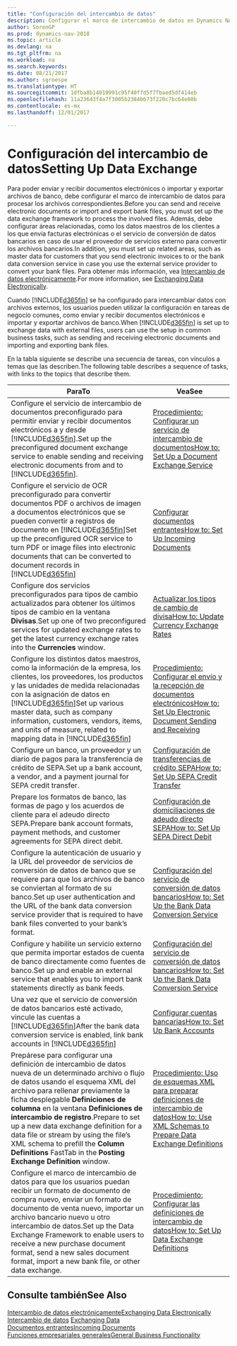 ```yaml
---
title: "Configuración del intercambio de datos"
description: Configurar el marco de intercambio de datos en Dynamics NAV.
author: SorenGP
ms.prod: dynamics-nav-2018
ms.topic: article
ms.devlang: na
ms.tgt_pltfrm: na
ms.workload: na
ms.search.keywords: 
ms.date: 08/21/2017
ms.author: sgroespe
ms.translationtype: HT
ms.sourcegitcommit: 1dfba8b14019991c95f40ffd5f7fbaed5df414eb
ms.openlocfilehash: 11a23643f4a7f3005b2384b673f220c7bc64e80b
ms.contentlocale: es-mx
ms.lasthandoff: 12/01/2017

---
```

# <a name="setting-up-data-exchange"></a><span data-ttu-id="75403-103">Configuración del intercambio de datos</span><span class="sxs-lookup"><span data-stu-id="75403-103">Setting Up Data Exchange</span></span>
<span data-ttu-id="75403-104">Para poder enviar y recibir documentos electrónicos o importar y exportar archivos de banco, debe configurar el marco de intercambio de datos para procesar los archivos correspondientes.</span><span class="sxs-lookup"><span data-stu-id="75403-104">Before you can send and receive electronic documents or import and export bank files, you must set up the data exchange framework to process the involved files.</span></span> <span data-ttu-id="75403-105">Además, debe configurar áreas relacionadas, como los datos maestros de los clientes a los que envía facturas electrónicas o el servicio de conversión de datos bancarios en caso de usar el proveedor de servicios externo para convertir los archivos bancarios.</span><span class="sxs-lookup"><span data-stu-id="75403-105">In addition, you must set up related areas, such as master data for customers that you send electronic invoices to or the bank data conversion service in case you use the external service provider to convert your bank files.</span></span> <span data-ttu-id="75403-106">Para obtener más información, vea [Intercambio de datos electrónicamente](across-data-exchange.md).</span><span class="sxs-lookup"><span data-stu-id="75403-106">For more information, see [Exchanging Data Electronically](across-data-exchange.md).</span></span>  

 <span data-ttu-id="75403-107">Cuando [!INCLUDE[d365fin](includes/d365fin_md.md)] se ha configurado para intercambiar datos con archivos externos, los usuarios pueden utilizar la configuración en tareas de negocio comunes, como enviar y recibir documentos electrónicos e importar y exportar archivos de banco.</span><span class="sxs-lookup"><span data-stu-id="75403-107">When [!INCLUDE[d365fin](includes/d365fin_md.md)] is set up to exchange data with external files, users can use the setup in common business tasks, such as sending and receiving electronic documents and importing and exporting bank files.</span></span>  

 <span data-ttu-id="75403-108">En la tabla siguiente se describe una secuencia de tareas, con vínculos a temas que las describen.</span><span class="sxs-lookup"><span data-stu-id="75403-108">The following table describes a sequence of tasks, with links to the topics that describe them.</span></span>  

|<span data-ttu-id="75403-109">**Para**</span><span class="sxs-lookup"><span data-stu-id="75403-109">**To**</span></span>|<span data-ttu-id="75403-110">**Vea**</span><span class="sxs-lookup"><span data-stu-id="75403-110">**See**</span></span>|  
|------------|-------------|  
|<span data-ttu-id="75403-111">Configure el servicio de intercambio de documentos preconfigurado para permitir enviar y recibir documentos electrónicos a y desde [!INCLUDE[d365fin](includes/d365fin_md.md)].</span><span class="sxs-lookup"><span data-stu-id="75403-111">Set up the preconfigured document exchange service to enable sending and receiving electronic documents from and to [!INCLUDE[d365fin](includes/d365fin_md.md)].</span></span>|[<span data-ttu-id="75403-112">Procedimiento: Configurar un servicio de intercambio de documentos</span><span class="sxs-lookup"><span data-stu-id="75403-112">How to: Set Up a Document Exchange Service</span></span>](across-how-to-set-up-a-document-exchange-service.md)|  
|<span data-ttu-id="75403-113">Configure el servicio de OCR preconfigurado para convertir documentos PDF o archivos de imagen a documentos electrónicos que se pueden convertir a registros de documento en [!INCLUDE[d365fin](includes/d365fin_md.md)]</span><span class="sxs-lookup"><span data-stu-id="75403-113">Set up the preconfigured OCR service to turn PDF or image files into electronic documents that can be converted to document records in [!INCLUDE[d365fin](includes/d365fin_md.md)]</span></span>|[<span data-ttu-id="75403-114">Configurar documentos entrantes</span><span class="sxs-lookup"><span data-stu-id="75403-114">How to: Set Up Incoming Documents</span></span>](across-how-setup-income-documents.md)|  
|<span data-ttu-id="75403-115">Configure dos servicios preconfigurados para tipos de cambio actualizados para obtener los últimos tipos de cambio en la ventana **Divisas**.</span><span class="sxs-lookup"><span data-stu-id="75403-115">Set up one of two preconfigured services for updated exchange rates to get the latest currency exchange rates into the **Currencies** window.</span></span>|[<span data-ttu-id="75403-116">Actualizar los tipos de cambio de divisa</span><span class="sxs-lookup"><span data-stu-id="75403-116">How to: Update Currency Exchange Rates</span></span>](finance-how-update-currencies.md)|  
|<span data-ttu-id="75403-117">Configure los distintos datos maestros, como la información de la empresa, los clientes, los proveedores, los productos y las unidades de medida relacionadas con la asignación de datos en [!INCLUDE[d365fin](includes/d365fin_md.md)]</span><span class="sxs-lookup"><span data-stu-id="75403-117">Set up various master data, such as company information, customers, vendors, items, and units of measure, related to mapping data in [!INCLUDE[d365fin](includes/d365fin_md.md)]</span></span>|[<span data-ttu-id="75403-118">Procedimiento: Configurar el envío y la recepción de documentos electrónicos</span><span class="sxs-lookup"><span data-stu-id="75403-118">How to: Set Up Electronic Document Sending and Receiving</span></span>](across-how-to-set-up-electronic-document-sending-and-receiving.md)|  
|<span data-ttu-id="75403-119">Configure un banco, un proveedor y un diario de pagos para la transferencia de crédito de SEPA.</span><span class="sxs-lookup"><span data-stu-id="75403-119">Set up a bank account, a vendor, and a payment journal for SEPA credit transfer.</span></span>|[<span data-ttu-id="75403-120">Configuración de transferencias de crédito SEPA</span><span class="sxs-lookup"><span data-stu-id="75403-120">How to: Set Up SEPA Credit Transfer</span></span>](finance-how-to-set-up-sepa-credit-transfer.md)|  
|<span data-ttu-id="75403-121">Prepare los formatos de banco, las formas de pago y los acuerdos de cliente para el adeudo directo SEPA.</span><span class="sxs-lookup"><span data-stu-id="75403-121">Prepare bank account formats, payment methods, and customer agreements for SEPA direct debit.</span></span>|[<span data-ttu-id="75403-122">Configuración de domiciliaciones de adeudo directo SEPA</span><span class="sxs-lookup"><span data-stu-id="75403-122">How to: Set Up SEPA Direct Debit</span></span>](finance-how-to-set-up-sepa-direct-debit.md)|  
|<span data-ttu-id="75403-123">Configure la autenticación de usuario y la URL del proveedor de servicios de conversión de datos de banco que se requiere para que los archivos de banco se conviertan al formato de su banco.</span><span class="sxs-lookup"><span data-stu-id="75403-123">Set up user authentication and the URL of the bank data conversion service provider that is required to have bank files converted to your bank’s format.</span></span>|[<span data-ttu-id="75403-124">Configuración del servicio de conversión de datos bancarios</span><span class="sxs-lookup"><span data-stu-id="75403-124">How to: Set Up the Bank Data Conversion Service</span></span>](bank-how-setup-bank-data-conversion-service.md)|  
|<span data-ttu-id="75403-125">Configure y habilite un servicio externo que permita importar estados de cuenta de banco directamente como fuentes de banco.</span><span class="sxs-lookup"><span data-stu-id="75403-125">Set up and enable an external service that enables you to import bank statements directly as bank feeds.</span></span>|[<span data-ttu-id="75403-126">Configuración del servicio de conversión de datos bancarios</span><span class="sxs-lookup"><span data-stu-id="75403-126">How to: Set Up the Bank Data Conversion Service</span></span>](bank-how-setup-bank-data-conversion-service.md)|  
|<span data-ttu-id="75403-127">Una vez que el servicio de conversión de datos bancarios esté activado, vincule las cuentas a [!INCLUDE[d365fin](includes/d365fin_md.md)]</span><span class="sxs-lookup"><span data-stu-id="75403-127">After the bank data conversion service is enabled, link bank accounts in [!INCLUDE[d365fin](includes/d365fin_md.md)]</span></span>|[<span data-ttu-id="75403-128">Configurar cuentas bancarias</span><span class="sxs-lookup"><span data-stu-id="75403-128">How to: Set Up Bank Accounts</span></span>](bank-how-setup-bank-accounts.md)|  
|<span data-ttu-id="75403-129">Prepárese para configurar una definición de intercambio de datos nueva de un determinado archivo o flujo de datos usando el esquema XML del archivo para rellenar previamente la ficha desplegable **Definiciones de columna** en la ventana **Definiciones de intercambio de registro**.</span><span class="sxs-lookup"><span data-stu-id="75403-129">Prepare to set up a new data exchange definition for a data file or stream by using the file’s XML schema to prefill the **Column Definitions** FastTab in the **Posting Exchange Definition** window.</span></span>|[<span data-ttu-id="75403-130">Procedimiento: Uso de esquemas XML para preparar definiciones de intercambio de datos</span><span class="sxs-lookup"><span data-stu-id="75403-130">How to: Use XML Schemas to Prepare Data Exchange Definitions</span></span>](across-how-to-use-xml-schemas-to-prepare-data-exchange-definitions.md)|  
|<span data-ttu-id="75403-131">Configure el marco de intercambio de datos para que los usuarios puedan recibir un formato de documento de compra nuevo, enviar un formato de documento de venta nuevo, importar un archivo bancario nuevo u otro intercambio de datos.</span><span class="sxs-lookup"><span data-stu-id="75403-131">Set up the Data Exchange Framework to enable users to receive a new purchase document format, send a new sales document format, import a new bank file, or other data exchange.</span></span>|[<span data-ttu-id="75403-132">Procedimiento: Configurar las definiciones de intercambio de datos</span><span class="sxs-lookup"><span data-stu-id="75403-132">How to: Set Up Data Exchange Definitions</span></span>](across-how-to-set-up-data-exchange-definitions.md)|  

## <a name="see-also"></a><span data-ttu-id="75403-133">Consulte también</span><span class="sxs-lookup"><span data-stu-id="75403-133">See Also</span></span>  
[<span data-ttu-id="75403-134">Intercambio de datos electrónicamente</span><span class="sxs-lookup"><span data-stu-id="75403-134">Exchanging Data Electronically</span></span>](across-data-exchange.md)  
<span data-ttu-id="75403-135">[Intercambio de datos](across-exchange-data.md) </span><span class="sxs-lookup"><span data-stu-id="75403-135">[Exchanging Data](across-exchange-data.md) </span></span>  
[<span data-ttu-id="75403-136">Documentos entrantes</span><span class="sxs-lookup"><span data-stu-id="75403-136">Incoming Documents</span></span>](across-income-documents.md)  
[<span data-ttu-id="75403-137">Funciones empresariales generales</span><span class="sxs-lookup"><span data-stu-id="75403-137">General Business Functionality</span></span>](ui-across-business-areas.md)  

